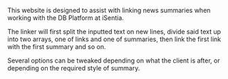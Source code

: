 This website is designed to assist with linking news summaries when working with the DB Platform at iSentia.

The linker will first split the inputted text on new lines, divide said text up into two arrays, one of links and one of summaries, then link the first link with the first summary and so on.

Several options can be tweaked depending on what the client is after, or depending on the required style of summary.

